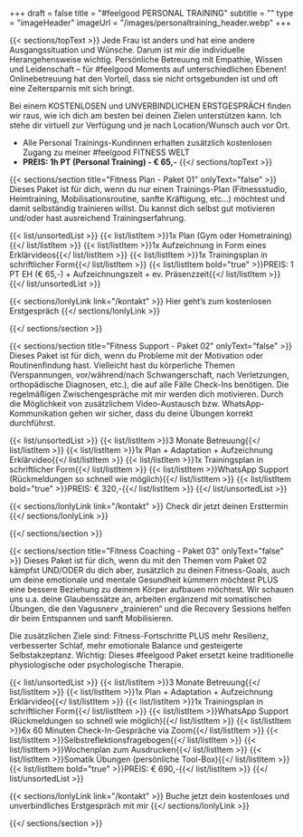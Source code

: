+++
draft = false
title = "#feelgood PERSONAL TRAINING"
subtitle = ""
type = "imageHeader"
imageUrl = "/images/personaltraining_header.webp"
+++

{{< sections/topText >}}
Jede Frau ist anders und hat eine andere Ausgangssituation und Wünsche. Darum ist mir die individuelle Herangehensweise wichtig. Persönliche Betreuung mit Empathie, Wissen und Leidenschaft – für #feelgood Moments auf unterschiedlichen Ebenen! Onlinebetreuung hat den Vorteil, dass sie nicht ortsgebunden ist und oft eine Zeitersparnis mit sich bringt. 

Bei einem KOSTENLOSEN und UNVERBINDLICHEN ERSTGESPRÄCH finden wir raus, wie ich dich am besten bei deinen Zielen unterstützen kann. Ich stehe dir virtuell zur Verfügung und je nach Location/Wunsch auch vor Ort.

* Alle Personal Trainings-Kundinnen erhalten zusätzlich kostenlosen Zugang zu meiner #feelgood FITNESS WELT
* **PREIS: 1h PT (Personal Training) - € 65,-**
{{</ sections/topText >}}

{{< sections/section title="Fitness Plan - Paket 01" onlyText="false" >}}
Dieses Paket ist für dich, wenn du nur einen Trainings-Plan (Fitnessstudio, Heimtraining, Mobilisationsroutine, sanfte Kräftigung, etc…) möchtest und damit selbständig trainieren willst. Du kannst dich selbst gut motivieren und/oder hast ausreichend Trainingserfahrung.

{{< list/unsortedList >}}
    {{< list/listItem >}}1x Plan (Gym oder Hometraining){{</ list/listItem >}}
    {{< list/listItem >}}1x Aufzeichnung in Form eines Erklärvideos{{</ list/listItem >}}
    {{< list/listItem >}}1x Trainingsplan in schriftlicher Form{{</ list/listItem >}}
    {{< list/listItem bold="true" >}}PREIS: 1 PT EH (€ 65,-) + Aufzeichnungszeit + ev. Präsenzzeit{{</ list/listItem >}}
{{</ list/unsortedList >}}

{{< sections/lonlyLink link="/kontakt" >}}
Hier geht’s zum kostenlosen Erstgespräch
{{</ sections/lonlyLink >}}

{{</ sections/section >}}

{{< sections/section title="Fitness Support - Paket 02"  onlyText="false" >}}
Dieses Paket ist für dich, wenn du Probleme mit der Motivation oder Routinenfindung hast. Vielleicht hast du körperliche Themen (Verspannungen, vor/während/nach Schwangerschaft, nach Verletzungen, orthopädische Diagnosen, etc.), die auf alle Fälle Check-Ins benötigen. Die regelmäßigen Zwischengespräche mit mir werden dich motivieren. Durch die Möglichkeit von zusätzlichem Video-Austausch bzw. WhatsApp-Kommunikation gehen wir sicher, dass du deine Übungen korrekt durchführst.

{{< list/unsortedList >}}
    {{< list/listItem >}}3 Monate Betreuung{{</ list/listItem >}}
    {{< list/listItem >}}1x Plan + Adaptation + Aufzeichnung Erklärvideo{{</ list/listItem >}}
    {{< list/listItem >}}1x Trainingsplan in schriftlicher Form{{</ list/listItem >}}
    {{< list/listItem >}}WhatsApp Support (Rückmeldungen so schnell wie möglich){{</ list/listItem >}}
    {{< list/listItem bold="true" >}}PREIS: € 320,-{{</ list/listItem >}}
{{</ list/unsortedList >}}

{{< sections/lonlyLink link="/kontakt" >}}
Check dir jetzt deinen Ersttermin
{{</ sections/lonlyLink >}}

{{</ sections/section >}}

{{< sections/section title="Fitness Coaching - Paket 03"  onlyText="false" >}}
Dieses Paket ist für dich, wenn du mit den Themen vom Paket 02 kämpfst UND/ODER du dich aber, zusätzlich zu deinen Fitness-Goals, auch um deine emotionale und mentale Gesundheit kümmern möchtest PLUS eine bessere Beziehung zu deinem Körper aufbauen möchtest. Wir schauen uns u.a. deine Glaubenssätze an, arbeiten ergänzend mit somatischen Übungen, die den Vagusnerv „trainieren“ und die Recovery Sessions helfen dir beim Entspannen und sanft Mobilisieren. 

Die zusätzlichen Ziele sind: Fitness-Fortschritte PLUS mehr Resilienz, verbesserter Schlaf, mehr emotionale Balance und gesteigerte Selbstakzeptanz. Wichtig: Dieses #feelgood Paket ersetzt keine traditionelle physiologische oder psychologische Therapie. 

{{< list/unsortedList >}}
    {{< list/listItem >}}3 Monate Betreuung{{</ list/listItem >}}
    {{< list/listItem >}}1x Plan + Adaptation + Aufzeichnung Erklärvideo{{</ list/listItem >}}
    {{< list/listItem >}}1x Trainingsplan in schriftlicher Form{{</ list/listItem >}}
    {{< list/listItem >}}WhatsApp Support (Rückmeldungen so schnell wie möglich){{</ list/listItem >}}
    {{< list/listItem >}}6x 60 Minuten Check-In-Gespräche via Zoom{{</ list/listItem >}}
    {{< list/listItem >}}Selbstreflektionsfragebogen{{</ list/listItem >}}
    {{< list/listItem >}}Wochenplan zum Ausdrucken{{</ list/listItem >}}
    {{< list/listItem >}}Somatik Übungen (persönliche Tool-Box){{</ list/listItem >}}
    {{< list/listItem bold="true" >}}PREIS: € 690,-{{</ list/listItem >}}
{{</ list/unsortedList >}}

{{< sections/lonlyLink link="/kontakt" >}}
Buche jetzt dein kostenloses und unverbindliches Erstgespräch mit mir
{{</ sections/lonlyLink >}}

{{</ sections/section >}}